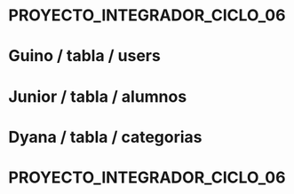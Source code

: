 # PROYECTO_INTEGRADOR_CICLO_06
# Guino / tabla / users 
# Junior / tabla / alumnos 
# Dyana / tabla / categorias 
# PROYECTO_INTEGRADOR_CICLO_06
